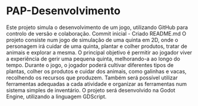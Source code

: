 # PAP-Desenvolvimento
Este projeto simula o desenvolvimento de um jogo, utilizando GitHub para controlo de versão e colaboração.
Commit inicial - Criado README.md 
O projeto consiste num jogo de simulação de uma quinta em 2D, onde o personagem irá cuidar de uma quinta, plantar e colher produtos, tratar de animais e explorar a mesma. O principal objetivo  é permitir ao jogador viver a experiência de gerir uma pequena quinta, melhorando-a ao longo do tempo. Durante o jogo, o jogador poderá cultivar diferentes tipos de plantas, colher os produtos e cuidar dos animais, como galinhas e vacas, recolhendo os recursos que produzem. Também será possível utilizar ferramentas adequadas a cada atividade e organizar as ferramentas num sistema simples de inventário. O projeto será desenvolvido na Godot Engine, utilizando a linguagem GDScript.
